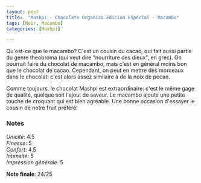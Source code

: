 ```yaml
---
layout: post
title:  "Mashpi - Chocolate Organico Edicion Especial - Macambo"
tags: [Noir, Macambo] 
categories: [Mashpi]

---
```


Qu'est-ce que le macambo?
C'est un cousin du cacao, qui fait aussi partie du genre theobroma (qui veut dire "nourriture des dieux", en grec).
On pourrait faire du chocolat de macambo, mais c'est en général moins bon que le chocolat de cacao. Cependant, on peut en mettre des morceaux dans le chocolat: c'est alors assez similaire à de la noix de pecan.

Comme toujours, le chocolat Mashpi est extraordinaire: c'est le même gage de qualité, quelque soit l'ajout de saveur. Le macambo ajoute une petite touche de croquant qui est bien agréable. Une bonne occasion d'essayer le cousin de notre fruit préféré!



### Notes

_Unicité_: 4.5  
_Finesse_: 5  
_Confort_: 4.5  
_Intensité_: 5  
_Impression générale_: 5

**Note finale**: 24/25